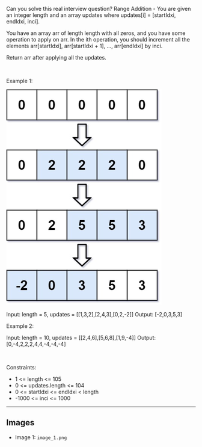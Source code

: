 Can you solve this real interview question? Range Addition - You are given an integer length and an array updates where updates[i] = [startIdxi, endIdxi, inci].

You have an array arr of length length with all zeros, and you have some operation to apply on arr. In the ith operation, you should increment all the elements arr[startIdxi], arr[startIdxi + 1], ..., arr[endIdxi] by inci.

Return arr after applying all the updates.

 

Example 1:

![Example 1](./image_1.png)


Input: length = 5, updates = [[1,3,2],[2,4,3],[0,2,-2]]
Output: [-2,0,3,5,3]


Example 2:


Input: length = 10, updates = [[2,4,6],[5,6,8],[1,9,-4]]
Output: [0,-4,2,2,2,4,4,-4,-4,-4]


 

Constraints:

 * 1 <= length <= 105
 * 0 <= updates.length <= 104
 * 0 <= startIdxi <= endIdxi < length
 * -1000 <= inci <= 1000

---

## Images

- Image 1: `image_1.png`
